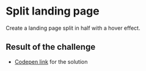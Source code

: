 # Split landing page
Create a landing page split in half with a hover effect.

## Result of the challenge
- [Codepen link](https://codepen.io/dzenitaa96/pen/dyjzBpJ) for the solution
